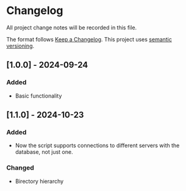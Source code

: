 # Changelog

All project change notes will be recorded in this file.

The format follows [Keep a Changelog](https://keepachangelog.com/en/1.0.0/).
This project uses [semantic versioning](https://semver.org/lang/ru/).

## [1.0.0] - 2024-09-24

### Added

-   Basic functionality

## [1.1.0] - 2024-10-23

### Added

-   Now the script supports connections to different servers with the database, not just one.

### Changed

-   Вirectory hierarchy
